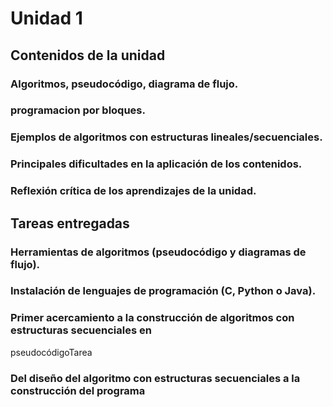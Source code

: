 # Unidad 1
## Contenidos de la unidad
### Algoritmos, pseudocódigo, diagrama de flujo.


### programacion por bloques.


### Ejemplos de algoritmos con estructuras lineales/secuenciales.


### Principales dificultades en la aplicación de los contenidos.


### Reflexión crítica de los aprendizajes de la unidad.

## Tareas entregadas
### Herramientas de algoritmos (pseudocódigo y diagramas de flujo).


### Instalación de lenguajes de programación (C, Python o Java).


###  Primer acercamiento a la construcción de algoritmos con estructuras secuenciales en
pseudocódigoTarea


### Del diseño del algoritmo con estructuras secuenciales a la construcción del programa


